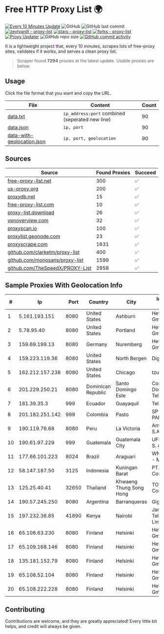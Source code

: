 
# Free HTTP Proxy List 🌍

[![Every 10 Minutes Update](https://github.com/mertguvencli/http-proxy-list/actions/workflows/main.yml/badge.svg?branch=main)](https://github.com/mertguvencli/http-proxy-list/actions/workflows/main.yml)
![GitHub](https://img.shields.io/github/license/mertguvencli/http-proxy-list)
![GitHub last commit](https://img.shields.io/github/last-commit/mertguvencli/http-proxy-list)
[![zevtyardt - proxy-list](https://img.shields.io/static/v1?label=zevtyardt&message=proxy-list&color=blue&logo=github)](https://github.com/zevtyardt/proxy-list "Go to GitHub repo")
[![stars - proxy-list](https://img.shields.io/github/stars/zevtyardt/proxy-list?style=social)](https://github.com/zevtyardt/proxy-list)
[![forks - proxy-list](https://img.shields.io/github/forks/zevtyardt/proxy-list?style=social)](https://github.com/zevtyardt/proxy-list)
[![Proxy Updater](https://github.com/zevtyardt/proxy-list/workflows/Proxy%20Updater/badge.svg)](https://github.com/zevtyardt/proxy-list/actions?query=workflow:"Proxy+Updater")
![GitHub repo size](https://img.shields.io/github/repo-size/zevtyardt/proxy-list)
[![GitHub commit activity](https://img.shields.io/github/commit-activity/m/zevtyardt/proxy-list?logo=commits)](https://github.com/zevtyardt/proxy-list/commits/main)

It is a lightweight project that, every 10 minutes, scrapes lots of free-proxy sites, validates if it works, and serves a clean proxy list.

> Scraper found **7294** proxies at the latest update. Usable proxies are below.

## Usage

Click the file format that you want and copy the URL.

|File|Content|Count|
|----|-------|-----|
|[data.txt](https://raw.githubusercontent.com/mertguvencli/http-proxy-list/main/proxy-list/data.txt)|`ip_address:port` combined (seperated new line)|90|
|[data.json](https://raw.githubusercontent.com/mertguvencli/http-proxy-list/main/proxy-list/data.json)|`ip, port`|90|
|[data-with-geolocation.json](https://raw.githubusercontent.com/mertguvencli/http-proxy-list/main/proxy-list/data-with-geolocation.json)|`ip, port, geolocation`|90|

## Sources

|Source|Found Proxies|Succeed|
|------|-------------|-------|
|[free-proxy-list.net](https://free-proxy-list.net)|300|✅|
|[us-proxy.org](https://www.us-proxy.org)|200|✅|
|[proxydb.net](http://proxydb.net)|15|✅|
|[free-proxy-list.com](https://free-proxy-list.com/?page=&port=&type%5B%5D=http&type%5B%5D=https&up_time=0&search=Search)|10|✅|
|[proxy-list.download](https://www.proxy-list.download/HTTP)|26|✅|
|[vpnoverview.com](https://vpnoverview.com/privacy/anonymous-browsing/free-proxy-servers)|32|✅|
|[proxyscan.io](https://www.proxyscan.io)|100|✅|
|[proxylist.geonode.com](https://proxylist.geonode.com/api/proxy-list?limit=300&page=1&sort_by=lastChecked&sort_type=desc&protocols=http,https)|23|✅|
|[proxyscrape.com](https://api.proxyscrape.com/v2/?request=displayproxies&protocol=http&timeout=10000&country=all&ssl=all&anonymity=all)|1631|✅|
|[github.com/clarketm/proxy-list](https://raw.githubusercontent.com/clarketm/proxy-list/master/proxy-list-raw.txt)|400|✅|
|[github.com/monosans/proxy-list](https://raw.githubusercontent.com/monosans/proxy-list/main/proxies/http.txt)|1599|✅|
|[github.com/TheSpeedX/PROXY-List](https://raw.githubusercontent.com/TheSpeedX/PROXY-List/master/http.txt)|2958|✅|


## Sample Proxies With Geolocation Info

|#|Ip|Port|Country|City|Internet Service Provider|
|-|--|----|-------|----|-------------------------|
|1|5.161.193.151|8080|United States|Ashburn|Hetzner Online GmbH|
|2|5.78.95.40|8080|United States|Portland|Hetzner Online GmbH|
|3|159.69.199.13|8080|Germany|Nuremberg|Hetzner Online GmbH|
|4|159.223.119.36|8080|United States|North Bergen|DigitalOcean, LLC|
|5|162.212.157.238|8080|United States|Chicago|tzulo, inc.|
|6|201.229.250.21|8080|Dominican Republic|Santo Domingo Este|Compañía Dominicana de Teléfonos S. A.|
|7|181.39.35.3|999|Ecuador|Guayaquil|Telconet S.A|
|8|201.182.251.142|999|Colombia|Pasto|SP SISTEMAS PALACIOS LTDA|
|9|190.119.76.68|8080|Peru|La Victoria|America Movil Peru S.A.C.|
|10|190.61.97.229|999|Guatemala|Guatemala City|UFINET Guatemala S. A|
|11|177.66.101.223|8024|Brazil|Araguari|WN TELECOM LTDA - ME|
|12|58.147.187.50|3125|Indonesia|Kuningan Barat|PT. Transhybrid Communication|
|13|125.25.40.41|32650|Thailand|Khwaeng Thung Song Hong|TOT Public Company Limited|
|14|190.57.245.250|8080|Argentina|Barranqueras|Gigared S.A|
|15|197.232.36.85|41890|Kenya|Nairobi|Jamii Telecommunications Limited|
|16|65.108.63.230|8080|Finland|Helsinki|Hetzner Online GmbH|
|17|65.109.168.146|8080|Finland|Helsinki|Hetzner Online GmbH|
|18|135.181.152.79|8080|Finland|Helsinki|Hetzner Online GmbH|
|19|65.108.52.104|8080|Finland|Helsinki|Hetzner Online GmbH|
|20|65.108.222.228|8080|Finland|Helsinki|Hetzner Online GmbH|



## Contributing

Contributions are welcome, and they are greatly appreciated! Every
little bit helps, and credit will always be given.

